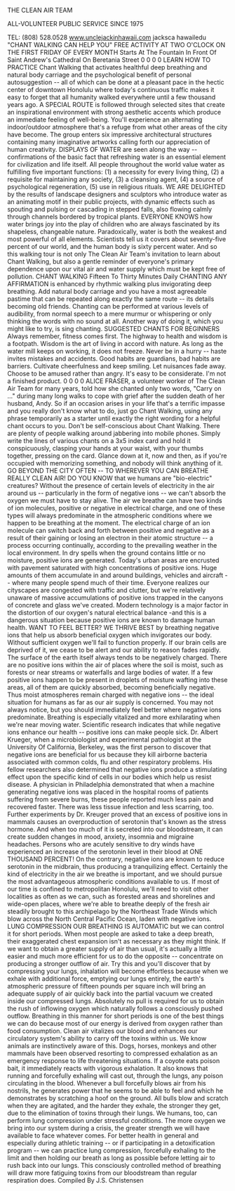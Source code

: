 







THE CLEAN AIR TEAM















ALL-VOLUNTEER PUBLIC SERVICE SINCE 1975
















TEL: (808) 528.0528	www.unclejackinhawaii.com	jacksca hawailedu
"CHANT WALKING CAN HELP YOU"
FREE ACTIVITY AT TWO O'CLOCK 
ON THE FIRST FRIDAY OF EVERY MONTH
Starts At The Fountain In Front Of Saint Andrew's Cathedral 
On Beretania Street
0 0 0 0
LEARN HOW TO PRACTICE Chant Walking that activates healthful deep breathing and natural body carriage and the psychological benefit of personal autosuggestion -- all of which can be done at a pleasant pace in the hectic center of downtown Honolulu where today's continuous traffic makes it easy to forget that all humanity walked everywhere until a few thousand years ago.
A SPECIAL ROUTE is followed through selected sites that create an inspirational environment with strong aesthetic accents which produce an immediate feeling of well-being. You'll experience
an alternating indoor/outdoor atmosphere that's a refuge from what other areas of the city have become. The group enters six impressive architectural structures containing many imaginative artworks calling forth our appreciation of human creativity.
DISPLAYS OF WATER are seen along the way -- confirmations of the basic fact that refreshing water is an essential element for civilization and life itself. All people throughout the world value water as fulfilling five important functions:
(1) a necessity for every living thing, (2) a requisite for maintaining any society, (3) a cleansing agent, (4) a source of psychological regeneration, (5) use in religious rituals.
WE ARE DELIGHTED by the results of landscape designers and sculptors who introduce water as an animating motif in their public projects, with dynamic effects such as spouting and pulsing or cascading in stepped falls, also flowing calmly through channels bordered by tropical plants.
EVERYONE KNOWS how water brings joy into the play of children who are always fascinated by its shapeless, changeable nature. Paradoxically, water is both the weakest and most powerful of all elements. Scientists tell us it covers about seventy-five percent of our world, and the human body is sixty percent water.
And so this walking tour is not only The Clean Air Team's invitation to learn about Chant Walking, but also a gentle reminder of everyone's primary dependence upon our vital air and water supply which must be kept free of pollution.
CHANT WALKING 
Fifteen To Thirty Minutes Daily
CHANTING ANY AFFIRMATION is enhanced by rhythmic walking plus invigorating deep breathing. Add natural body carriage and you have a most agreeable pastime that can be repeated along exactly the same route -- its details becoming old friends.
Chanting can be performed at various levels of audibility, from normal speech to a mere murmur or whispering or only thinking the words with no sound at all. Another way of doing it, which you might like to try, is sing chanting.
SUGGESTED CHANTS FOR BEGINNERS
Always remember, fitness comes first.
The highway to health and wisdom is a footpath.
Wisdom is the art of living in accord with nature.
As long as the water mill keeps on working, it does not freeze. Never be in a hurry -- haste invites mistakes and accidents. Good habits are guardians, bad habits are barriers.
Cultivate cheerfulness and keep smiling.
Let nuisances fade away.
Choose to be amused rather than angry.
It's easy to be considerate.
I'm not a finished product.
0 0 0 0
ALICE FRASER, a volunteer worker of The Clean Air Team for many years, told how she chanted only two words, "Carry on ..." during many long walks to cope with grief after the sudden death of her husband, Andy. So if an occasion arises in your life that's a terrific impasse and you really don't know what to do, just go Chant Walking, using any phrase temporarily as a starter until exactly the right wording for a helpful chant occurs to you.
Don't be self-conscious about Chant Walking. There are plenty of people walking around jabbering into mobile phones. Simply write the lines of various chants on a 3x5 index card and hold it conspicuously, clasping your hands at your waist, with your thumbs together, pressing on the card. Glance down at it, now and then, as if you're occupied with memorizing something, and nobody will think anything of it.
GO BEYOND THE CITY OFTEN -- TO WHEREVER YOU CAN BREATHE REALLY CLEAN AIR!
DO YOU KNOW that we humans are "bio-electric" creatures? Without the presence of certain levels of electricity in the air around us -- particularly in the form of negative ions -- we can't absorb the oxygen we must have to stay alive. The air we breathe can have two kinds of ion molecules, positive or negative
in electrical charge, and one of these types will always predominate in the atmospheric conditions where we happen to be breathing at the moment.
The electrical charge of an ion molecule can switch back and forth between positive and negative as a result of their gaining or losing an electron in their atomic structure -- a process occurring continually, according to the prevailing weather in the local environment. In dry spells when the ground contains little or no moisture, positive ions are generated. Today's urban areas are encrusted with pavement saturated with high concentrations of positive ions. Huge amounts of them accumulate in and around buildings, vehicles and aircraft -- where many people spend much of their time.
Everyone realizes our cityscapes are congested with traffic and clutter, but we're relatively unaware of massive accumulations of positive ions trapped in the canyons of concrete and glass we've created. Modern technology is a major factor in the distortion of our oxygen's natural electrical balance -­and this is a dangerous situation because positive ions are known to damage human health.
WANT TO FEEL BETTER?
WE THRIVE BEST by breathing negative ions that help us absorb beneficial oxygen which invigorates our body. Without sufficient oxygen we'll fail to function properly. If our brain cells are deprived of it, we cease to be alert and our ability to reason fades rapidly.
The surface of the earth itself always tends to be negatively charged. There are no positive ions within the air of places where the soil is moist, such as forests or near streams or waterfalls and large bodies of water. If a few positive ions happen to be present in droplets of moisture wafting into these
areas, all of them are quickly absorbed, becoming beneficially negative. Thus moist atmospheres remain charged with negative ions -- the ideal situation for humans as far as our air supply is concerned. You may not always notice, but you should immediately feel better where negative ions predominate. Breathing is especially vitalized and more exhilarating when we're near moving water.
Scientific research indicates that while negative ions enhance our health -- positive ions can make people sick. Dr. Albert Krueger, when a microbiologist and experimental pathologist at the University Of California, Berkeley, was the first person to discover that negative ions are beneficial for us because they kill airborne bacteria associated with common colds, flu and other respiratory problems. His fellow researchers also determined that negative ions produce a stimulating effect upon the specific kind of cells in our bodies which help us resist disease. A physician in Philadelphia demonstrated that when a machine generating negative ions was placed in the hospital rooms of patients suffering from severe burns, these people reported much less pain and recovered faster. There was less tissue infection and less scarring, too. Further experiments
by Dr. Kreuger proved that an excess of positive ions in mammals causes an overproduction of serotonin that's known as the stress hormone. And when
too much of it is secreted into our bloodstream, it can create sudden changes in mood, anxiety, insomnia and migraine headaches. Persons who are acutely sensitive to dry winds have experienced an increase of the serotonin level in their blood at ONE THOUSAND PERCENT! On the contrary, negative ions are known to reduce serotonin in the midbrain, thus producing a tranquilizing effect.
Certainly the kind of electricity in the air we breathe is important, and we should pursue the most advantageous atmospheric conditions available to us. If most of our time is confined to metropolitan Honolulu, we'll need to visit
other localities as often as we can, such as forested areas and shorelines and wide-open places, where we're able to breathe deeply of the fresh air steadily brought to this archipelago by the Northeast Trade Winds which blow across the North Central Pacific Ocean, laden with negative ions.
LUNG COMPRESSION
OUR BREATHING IS AUTOMATIC but we can control it for short periods. When most people are asked to take a deep breath, their exaggerated chest expansion isn't as necessary as they might think. If we want to obtain a greater supply of air than usual, it's actually a little easier and much more efficient for us to do the opposite -- concentrate on producing a stronger outflow of air.
Try this and you'll discover that by compressing your lungs, inhalation will become effortless because when we exhale with additional force, emptying our lungs entirely, the earth's atmospheric pressure of fifteen pounds per square inch will bring an adequate supply of air quickly back into the partial vacuum we created inside our compressed lungs. Absolutely no pull is required for us to obtain the rush of inflowing oxygen which naturally follows a consciously pushed outflow.
Breathing in this manner for short periods is one of the best things we can do because most of our energy is derived from oxygen rather than food consumption. Clean air vitalizes our blood and enhances our circulatory system's ability
to carry off the toxins within us. We know animals are instinctively aware of this. Dogs, horses, monkeys and other mammals have been observed resorting to compressed exhalation as an emergency response to life threatening situations. If a coyote eats poison bait, it immediately reacts with vigorous exhalation.
It also knows that running and forcefully exhaling will cast out, through the lungs, any poison circulating in the blood. Whenever a bull forcefully blows air from his nostrils, he generates power that he seems to be able to feel and which he demonstrates by scratching a hoof on the ground. All bulls blow and scratch when they are agitated, and the harder they exhale, the stronger they get, due to the elimination of toxins through their lungs.
We humans, too, can perform lung compression under stressful conditions. The more oxygen we bring into our system during a crisis, the greater strength we will have available to face whatever comes. For better health in general and especially during athletic training -- or if participating in a detoxification program -- we can practice lung compression, forcefully exhaling to the limit and then holding our breath as long as possible before letting air to rush back into our lungs. This consciously controlled method of breathing will draw more fatiguing toxins from our bloodstream than regular respiration does.
Compiled By J.S. Christensen